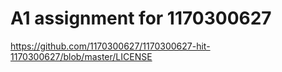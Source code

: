# A1 assignment for 1170300627
 
https://github.com/1170300627/1170300627-hit-1170300627/blob/master/LICENSE
